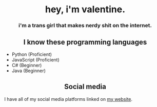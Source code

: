 <div align="center">
 <h1>hey, i'm valentine.</h1>
 <h3>i'm a trans girl that makes nerdy shit on the internet.</h3>
</div>

<div align="center">
  <h2>I know these programming languages</h2>
</div>

<ul>
  <li>Python (Proficient)</li>
  <li>JavaScript (Proficient)</li>
  <li>C# (Beginner)</li>
  <li>Java (Beginner)</li>
</ul>

<div align="center">
  <h2>Social media</h2>
</div>

<p>I have all of my social media platforms linked on <a href="https://valbuilds.xyz/links">my website</a>.</p>
